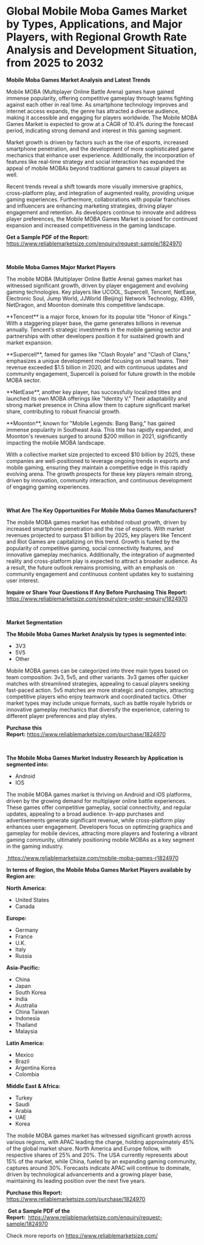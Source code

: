 <p><h1>Global Mobile Moba Games Market by Types, Applications, and Major Players, with Regional Growth Rate Analysis and Development Situation, from 2025 to 2032</h1></p><p><strong>Mobile Moba Games Market Analysis and Latest Trends</strong></p>
<p><p>Mobile MOBA (Multiplayer Online Battle Arena) games have gained immense popularity, offering competitive gameplay through teams fighting against each other in real time. As smartphone technology improves and internet access expands, the genre has attracted a diverse audience, making it accessible and engaging for players worldwide. The Mobile MOBA Games Market is expected to grow at a CAGR of 10.4% during the forecast period, indicating strong demand and interest in this gaming segment.</p><p>Market growth is driven by factors such as the rise of esports, increased smartphone penetration, and the development of more sophisticated game mechanics that enhance user experience. Additionally, the incorporation of features like real-time strategy and social interaction has expanded the appeal of mobile MOBAs beyond traditional gamers to casual players as well.</p><p>Recent trends reveal a shift towards more visually immersive graphics, cross-platform play, and integration of augmented reality, providing unique gaming experiences. Furthermore, collaborations with popular franchises and influencers are enhancing marketing strategies, driving player engagement and retention. As developers continue to innovate and address player preferences, the Mobile MOBA Games Market is poised for continued expansion and increased competitiveness in the gaming landscape.</p></p>
<p><strong>Get a Sample PDF of the Report:&nbsp;</strong> <a href="https://www.reliablemarketsize.com/enquiry/request-sample/1824970?utm_campaign=2457&utm_medium=2&utm_source=Github&utm_content=ia&utm_term=09032025&utm_id=mobile-moba-games">https://www.reliablemarketsize.com/enquiry/request-sample/1824970</a></p>
<p>&nbsp;</p>
<p><strong>Mobile Moba Games Major Market Players</strong></p>
<p><p>The mobile MOBA (Multiplayer Online Battle Arena) games market has witnessed significant growth, driven by player engagement and evolving gaming technologies. Key players like UCOOL, Supercell, Tencent, NetEase, Electronic Soul, Jump World, JJWorld (Beijing) Network Technology, 4399, NetDragon, and Moonton dominate this competitive landscape.</p><p>**Tencent** is a major force, known for its popular title "Honor of Kings." With a staggering player base, the game generates billions in revenue annually. Tencent’s strategic investments in the mobile gaming sector and partnerships with other developers position it for sustained growth and market expansion.</p><p>**Supercell**, famed for games like "Clash Royale" and "Clash of Clans," emphasizes a unique development model focusing on small teams. Their revenue exceeded $1.5 billion in 2020, and with continuous updates and community engagement, Supercell is poised for future growth in the mobile MOBA sector.</p><p>**NetEase**, another key player, has successfully localized titles and launched its own MOBA offerings like "Identity V." Their adaptability and strong market presence in China allow them to capture significant market share, contributing to robust financial growth.</p><p>**Moonton**, known for "Mobile Legends: Bang Bang," has gained immense popularity in Southeast Asia. This title has rapidly expanded, and Moonton's revenues surged to around $200 million in 2021, significantly impacting the mobile MOBA landscape.</p><p>With a collective market size projected to exceed $10 billion by 2025, these companies are well-positioned to leverage ongoing trends in esports and mobile gaming, ensuring they maintain a competitive edge in this rapidly evolving arena. The growth prospects for these key players remain strong, driven by innovation, community interaction, and continuous development of engaging gaming experiences.</p></p>
<p>&nbsp;</p>
<p><strong>What Are The Key Opportunities For Mobile Moba Games Manufacturers?</strong></p>
<p><p>The mobile MOBA games market has exhibited robust growth, driven by increased smartphone penetration and the rise of esports. With market revenues projected to surpass $1 billion by 2025, key players like Tencent and Riot Games are capitalizing on this trend. Growth is fueled by the popularity of competitive gaming, social connectivity features, and innovative gameplay mechanics. Additionally, the integration of augmented reality and cross-platform play is expected to attract a broader audience. As a result, the future outlook remains promising, with an emphasis on community engagement and continuous content updates key to sustaining user interest.</p></p>
<p><strong>Inquire or Share Your Questions If Any Before Purchasing This Report:</strong> <a href="https://www.reliablemarketsize.com/enquiry/pre-order-enquiry/1824970?utm_campaign=2457&utm_medium=2&utm_source=Github&utm_content=ia&utm_term=09032025&utm_id=mobile-moba-games">https://www.reliablemarketsize.com/enquiry/pre-order-enquiry/1824970</a></p>
<p>&nbsp;</p>
<p><strong>Market Segmentation</strong></p>
<p><strong>The Mobile Moba Games Market Analysis by types is segmented into:</strong></p>
<p><ul><li>3V3</li><li>5V5</li><li>Other</li></ul></p>
<p><p>Mobile MOBA games can be categorized into three main types based on team composition: 3v3, 5v5, and other variants. 3v3 games offer quicker matches with streamlined strategies, appealing to casual players seeking fast-paced action. 5v5 matches are more strategic and complex, attracting competitive players who enjoy teamwork and coordinated tactics. Other market types may include unique formats, such as battle royale hybrids or innovative gameplay mechanics that diversify the experience, catering to different player preferences and play styles.</p></p>
<p><strong>Purchase this Report:&nbsp;</strong><a href="https://www.reliablemarketsize.com/purchase/1824970?utm_campaign=2457&utm_medium=2&utm_source=Github&utm_content=ia&utm_term=09032025&utm_id=mobile-moba-games">https://www.reliablemarketsize.com/purchase/1824970</a></p>
<p>&nbsp;</p>
<p><strong>The Mobile Moba Games Market Industry Research by Application is segmented into:</strong></p>
<p><ul><li>Android</li><li>IOS</li></ul></p>
<p><p>The mobile MOBA games market is thriving on Android and iOS platforms, driven by the growing demand for multiplayer online battle experiences. These games offer competitive gameplay, social connectivity, and regular updates, appealing to a broad audience. In-app purchases and advertisements generate significant revenue, while cross-platform play enhances user engagement. Developers focus on optimizing graphics and gameplay for mobile devices, attracting more players and fostering a vibrant gaming community, ultimately positioning mobile MOBAs as a key segment in the gaming industry.</p></p>
<p><a href="https://www.reliablemarketsize.com/mobile-moba-games-r1824970?utm_campaign=2457&utm_medium=2&utm_source=Github&utm_content=ia&utm_term=09032025&utm_id=mobile-moba-games">&nbsp;https://www.reliablemarketsize.com/mobile-moba-games-r1824970</a></p>
<p><strong>In terms of Region, the Mobile Moba Games Market Players available by Region are:</strong></p>
<p>
    <p> <strong> North America: </strong>
        <ul>
            <li>United States</li>
            <li>Canada</li>
        </ul>
        </p> 
    <p> <strong> Europe: </strong>
        <ul>
            <li>Germany</li>
            <li>France</li>
            <li>U.K.</li>
            <li>Italy</li>
            <li>Russia</li>
        </ul>
        </p> 
    <p> <strong> Asia-Pacific: </strong>
        <ul>
            <li>China</li>
            <li>Japan</li>
            <li>South Korea</li>
            <li>India</li>
            <li>Australia</li>
            <li>China Taiwan</li>
            <li>Indonesia</li>
            <li>Thailand</li>
            <li>Malaysia</li>
        </ul>
        </p> 
    <p> <strong> Latin America: </strong>
        <ul>
            <li>Mexico</li>
            <li>Brazil</li>
            <li>Argentina Korea</li>
            <li>Colombia</li>
        </ul>
        </p> 
    <p> <strong> Middle East & Africa: </strong>
        <ul>
            <li>Turkey</li>
            <li>Saudi</li>
            <li>Arabia</li>
            <li>UAE</li>
            <li>Korea</li>
        </ul>
    </p>
    </p>
<p><p>The mobile MOBA games market has witnessed significant growth across various regions, with APAC leading the charge, holding approximately 45% of the global market share. North America and Europe follow, with respective shares of 25% and 20%. The USA currently represents about 15% of the market, while China, fueled by an expanding gaming community, captures around 30%. Forecasts indicate APAC will continue to dominate, driven by technological advancements and a growing player base, maintaining its leading position over the next five years.</p></p>
<p><strong>Purchase this Report: </strong><a href="https://www.reliablemarketsize.com/purchase/1824970?utm_campaign=2457&utm_medium=2&utm_source=Github&utm_content=ia&utm_term=09032025&utm_id=mobile-moba-games">https://www.reliablemarketsize.com/purchase/1824970</a></p>
<p>&nbsp;<strong>Get a Sample PDF of the Report:&nbsp;&nbsp;</strong><a href="https://www.reliablemarketsize.com/enquiry/request-sample/1824970?utm_campaign=2457&utm_medium=2&utm_source=Github&utm_content=ia&utm_term=09032025&utm_id=mobile-moba-games">https://www.reliablemarketsize.com/enquiry/request-sample/1824970</a></p>
<p><strong></strong></p>
<p>Check more reports on <a href="https://www.reliablemarketsize.com/?utm_campaign=2457&utm_medium=2&utm_source=Github&utm_content=ia&utm_term=09032025&utm_id=mobile-moba-games">https://www.reliablemarketsize.com/</a></p>
